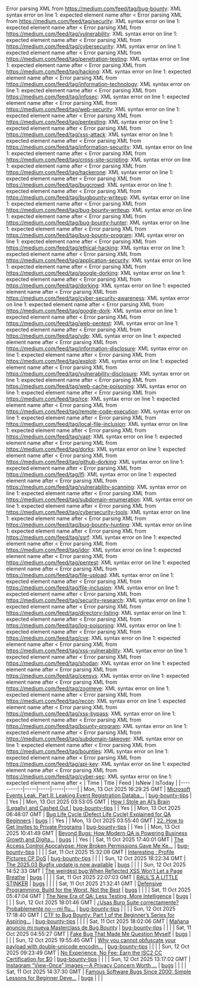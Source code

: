 Error parsing XML from https://medium.com/feed/tag/bug-bounty: XML syntax error on line 1: expected element name after <
Error parsing XML from https://medium.com/feed/tag/security: XML syntax error on line 1: expected element name after <
Error parsing XML from https://medium.com/feed/tag/vulnerability: XML syntax error on line 1: expected element name after <
Error parsing XML from https://medium.com/feed/tag/cybersecurity: XML syntax error on line 1: expected element name after <
Error parsing XML from https://medium.com/feed/tag/penetration-testing: XML syntax error on line 1: expected element name after <
Error parsing XML from https://medium.com/feed/tag/hacking: XML syntax error on line 1: expected element name after <
Error parsing XML from https://medium.com/feed/tag/information-technology: XML syntax error on line 1: expected element name after <
Error parsing XML from https://medium.com/feed/tag/infosec: XML syntax error on line 1: expected element name after <
Error parsing XML from https://medium.com/feed/tag/web-security: XML syntax error on line 1: expected element name after <
Error parsing XML from https://medium.com/feed/tag/pentesting: XML syntax error on line 1: expected element name after <
Error parsing XML from https://medium.com/feed/tag/xss-attack: XML syntax error on line 1: expected element name after <
Error parsing XML from https://medium.com/feed/tag/information-security: XML syntax error on line 1: expected element name after <
Error parsing XML from https://medium.com/feed/tag/cross-site-scripting: XML syntax error on line 1: expected element name after <
Error parsing XML from https://medium.com/feed/tag/hackerone: XML syntax error on line 1: expected element name after <
Error parsing XML from https://medium.com/feed/tag/bugcrowd: XML syntax error on line 1: expected element name after <
Error parsing XML from https://medium.com/feed/tag/bugbounty-writeup: XML syntax error on line 1: expected element name after <
Error parsing XML from https://medium.com/feed/tag/bug-bounty-writeup: XML syntax error on line 1: expected element name after <
Error parsing XML from https://medium.com/feed/tag/bug-bounty-hunter: XML syntax error on line 1: expected element name after <
Error parsing XML from https://medium.com/feed/tag/bug-bounty-program: XML syntax error on line 1: expected element name after <
Error parsing XML from https://medium.com/feed/tag/ethical-hacking: XML syntax error on line 1: expected element name after <
Error parsing XML from https://medium.com/feed/tag/application-security: XML syntax error on line 1: expected element name after <
Error parsing XML from https://medium.com/feed/tag/google-dorking: XML syntax error on line 1: expected element name after <
Error parsing XML from https://medium.com/feed/tag/dorking: XML syntax error on line 1: expected element name after <
Error parsing XML from https://medium.com/feed/tag/cyber-security-awareness: XML syntax error on line 1: expected element name after <
Error parsing XML from https://medium.com/feed/tag/google-dork: XML syntax error on line 1: expected element name after <
Error parsing XML from https://medium.com/feed/tag/web-pentest: XML syntax error on line 1: expected element name after <
Error parsing XML from https://medium.com/feed/tag/vdp: XML syntax error on line 1: expected element name after <
Error parsing XML from https://medium.com/feed/tag/information-disclosure: XML syntax error on line 1: expected element name after <
Error parsing XML from https://medium.com/feed/tag/exploit: XML syntax error on line 1: expected element name after <
Error parsing XML from https://medium.com/feed/tag/vulnerability-disclosure: XML syntax error on line 1: expected element name after <
Error parsing XML from https://medium.com/feed/tag/web-cache-poisoning: XML syntax error on line 1: expected element name after <
Error parsing XML from https://medium.com/feed/tag/rce: XML syntax error on line 1: expected element name after <
Error parsing XML from https://medium.com/feed/tag/remote-code-execution: XML syntax error on line 1: expected element name after <
Error parsing XML from https://medium.com/feed/tag/local-file-inclusion: XML syntax error on line 1: expected element name after <
Error parsing XML from https://medium.com/feed/tag/vapt: XML syntax error on line 1: expected element name after <
Error parsing XML from https://medium.com/feed/tag/dorks: XML syntax error on line 1: expected element name after <
Error parsing XML from https://medium.com/feed/tag/github-dorking: XML syntax error on line 1: expected element name after <
Error parsing XML from https://medium.com/feed/tag/lfi: XML syntax error on line 1: expected element name after <
Error parsing XML from https://medium.com/feed/tag/vulnerability-scanning: XML syntax error on line 1: expected element name after <
Error parsing XML from https://medium.com/feed/tag/subdomain-enumeration: XML syntax error on line 1: expected element name after <
Error parsing XML from https://medium.com/feed/tag/cybersecurity-tools: XML syntax error on line 1: expected element name after <
Error parsing XML from https://medium.com/feed/tag/bug-bounty-hunting: XML syntax error on line 1: expected element name after <
Error parsing XML from https://medium.com/feed/tag/ssrf: XML syntax error on line 1: expected element name after <
Error parsing XML from https://medium.com/feed/tag/idor: XML syntax error on line 1: expected element name after <
Error parsing XML from https://medium.com/feed/tag/pentest: XML syntax error on line 1: expected element name after <
Error parsing XML from https://medium.com/feed/tag/file-upload: XML syntax error on line 1: expected element name after <
Error parsing XML from https://medium.com/feed/tag/file-inclusion: XML syntax error on line 1: expected element name after <
Error parsing XML from https://medium.com/feed/tag/security-research: XML syntax error on line 1: expected element name after <
Error parsing XML from https://medium.com/feed/tag/directory-listing: XML syntax error on line 1: expected element name after <
Error parsing XML from https://medium.com/feed/tag/log-poisoning: XML syntax error on line 1: expected element name after <
Error parsing XML from https://medium.com/feed/tag/cve: XML syntax error on line 1: expected element name after <
Error parsing XML from https://medium.com/feed/tag/xss-vulnerability: XML syntax error on line 1: expected element name after <
Error parsing XML from https://medium.com/feed/tag/shodan: XML syntax error on line 1: expected element name after <
Error parsing XML from https://medium.com/feed/tag/censys: XML syntax error on line 1: expected element name after <
Error parsing XML from https://medium.com/feed/tag/zoomeye: XML syntax error on line 1: expected element name after <
Error parsing XML from https://medium.com/feed/tag/recon: XML syntax error on line 1: expected element name after <
Error parsing XML from https://medium.com/feed/tag/xss-bypass: XML syntax error on line 1: expected element name after <
Error parsing XML from https://medium.com/feed/tag/bounty-program: XML syntax error on line 1: expected element name after <
Error parsing XML from https://medium.com/feed/tag/subdomain-takeover: XML syntax error on line 1: expected element name after <
Error parsing XML from https://medium.com/feed/tag/bounties: XML syntax error on line 1: expected element name after <
Error parsing XML from https://medium.com/feed/tag/api-key: XML syntax error on line 1: expected element name after <
Error parsing XML from https://medium.com/feed/tag/cyber-sec: XML syntax error on line 1: expected element name after <
| Time | Title | Feed | IsNew | IsToday |
|-----------|-----|-----|-----|-----|
| Mon, 13 Oct 2025 16:29:25 GMT | [Microsoft Events Leak, Part II: Leaking Event Registration Databa...](https://freedium.cfd/https://medium.com/p/069050664475) | [bug-bounty-tips](https://medium.com/feed/tag/bug-bounty-tips) |  | Yes |
| Mon, 13 Oct 2025 03:53:05 GMT | [How I Stole an AI’s Brain (Legally) and Cashed Out ](https://freedium.cfd/https://medium.com/p/95b3848bcf6b) | [bug-bounty-tips](https://medium.com/feed/tag/bug-bounty-tips) |  | Yes |
| Mon, 13 Oct 2025 06:48:07 GMT | [ Bug Life Cycle (Defect Life Cycle) Explained for QA Beginners](https://freedium.cfd/https://medium.com/p/4f6b3e35d071) | [bugs](https://medium.com/feed/tag/bugs) |  | Yes |
| Mon, 13 Oct 2025 03:55:40 GMT | [22. How to Get Invites to Private Programs](https://freedium.cfd/https://medium.com/p/9bbb51664e21) | [bug-bounty-tips](https://medium.com/feed/tag/bug-bounty-tips) |  | Yes |
| Mon, 13 Oct 2025 10:41:49 GMT | [Beyond Bugs: How Modern QA is Powering Business Growth and Digita...](https://freedium.cfd/https://medium.com/p/2e6a98f35991) | [bugs](https://medium.com/feed/tag/bugs) |  | Yes |
| Sat, 11 Oct 2025 17:40:01 GMT | [ The Access Control Apocalypse: How Broken Permissions Gave Me Ke...](https://freedium.cfd/https://medium.com/p/9948d05edf2b) | [bug-bounty-tips](https://medium.com/feed/tag/bug-bounty-tips) |  |  |
| Sat, 11 Oct 2025 15:32:09 GMT | [Interesting : Profile Pictures CP DoS](https://freedium.cfd/https://medium.com/p/5e233f3b13aa) | [bug-bounty-tips](https://medium.com/feed/tag/bug-bounty-tips) |  |  |
| Sun, 12 Oct 2025 18:22:34 GMT | [The 2025.03 Bugfix update is now available](https://freedium.cfd/https://medium.com/p/847a1c20dd53) | [bugs](https://medium.com/feed/tag/bugs) |  |  |
| Sun, 12 Oct 2025 14:52:33 GMT | [The weirdest bug:When Reflected XSS Won’t Let a Page Breathe](https://freedium.cfd/https://medium.com/p/58be5cdfb569) | [bugs](https://medium.com/feed/tag/bugs) |  |  |
| Sat, 11 Oct 2025 22:07:03 GMT | [RAUL’S A LITTLE STINKER](https://freedium.cfd/https://medium.com/p/6ccec57a72de) | [bugs](https://medium.com/feed/tag/bugs) |  |  |
| Sat, 11 Oct 2025 21:32:41 GMT | [Defensive Programming: Build for the Worst, Not the Best](https://freedium.cfd/https://medium.com/p/a2c19baaa9cd) | [bugs](https://medium.com/feed/tag/bugs) |  |  |
| Sat, 11 Oct 2025 05:47:04 GMT | [The New Era of QA: Less Testing, More Intelligence](https://freedium.cfd/https://medium.com/p/2beaf615b80c) | [bugs](https://medium.com/feed/tag/bugs) |  |  |
| Sun, 12 Oct 2025 18:01:46 GMT | [ ¿Usas Burp Suite correctamente? Probablemente no — mi flu...](https://freedium.cfd/https://medium.com/p/f10c3f0056fb) | [bug-bounty-tips](https://medium.com/feed/tag/bug-bounty-tips) |  |  |
| Sun, 12 Oct 2025 17:18:40 GMT | [CTF to Bug Bounty: Part 1 of the Beginner’s Series for Aspiring...](https://freedium.cfd/https://medium.com/p/5ac37af302c4) | [bug-bounty-tips](https://medium.com/feed/tag/bug-bounty-tips) |  |  |
| Sat, 11 Oct 2025 18:02:06 GMT | [ Mañana anuncio mi nueva Masterclass de Bug Bounty](https://freedium.cfd/https://medium.com/p/78abd91012e0) | [bug-bounty-tips](https://medium.com/feed/tag/bug-bounty-tips) |  |  |
| Sat, 11 Oct 2025 04:55:27 GMT | [Fake Bug That Made Me Question Myself](https://freedium.cfd/https://medium.com/p/e5c076fb8e27) | [bugs](https://medium.com/feed/tag/bugs) |  |  |
| Sun, 12 Oct 2025 19:55:45 GMT | [Why you cannot obfuscate your payload with double-unicode encodin...](https://freedium.cfd/https://medium.com/p/05ccb29d4b49) | [bug-bounty-tips](https://medium.com/feed/tag/bug-bounty-tips) |  |  |
| Sun, 12 Oct 2025 09:23:49 GMT | [No Experience, No Fee: Earn the ISC2 CC Certification for $0](https://freedium.cfd/https://medium.com/p/e01c9288f04b) | [bug-bounty-tips](https://medium.com/feed/tag/bug-bounty-tips) |  |  |
| Sun, 12 Oct 2025 13:17:02 GMT | [Instagram “View-Once” Images — A Privacy Concern Worth ...](https://freedium.cfd/https://medium.com/p/0614e508005e) | [bugs](https://medium.com/feed/tag/bugs) |  |  |
| Sat, 11 Oct 2025 14:37:30 GMT | [Famous Software Bugs Since 2000: Simple Lessons for Beginner Deve...](https://freedium.cfd/https://medium.com/p/9787fd569528) | [bugs](https://medium.com/feed/tag/bugs) |  |  |

